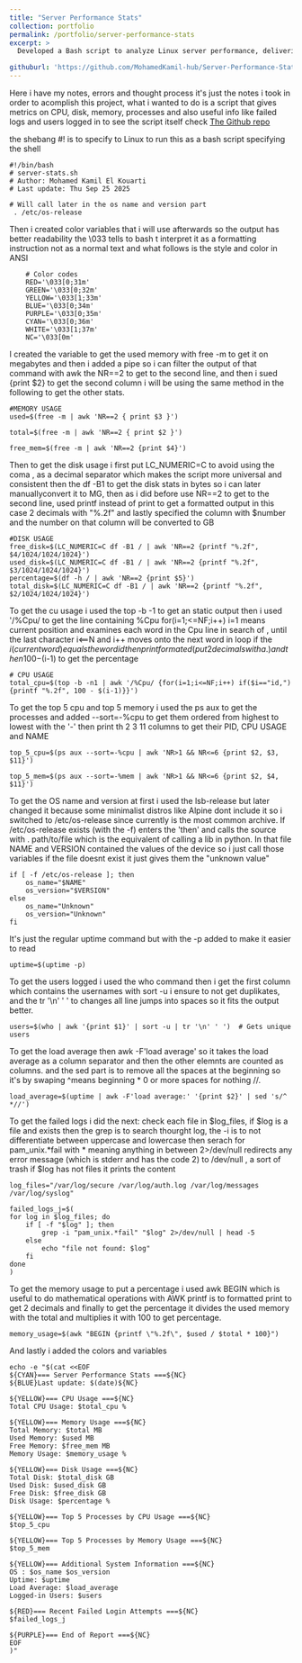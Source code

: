 ```yaml
---
title: "Server Performance Stats"
collection: portfolio
permalink: /portfolio/server-performance-stats
excerpt: >
  Developed a Bash script to analyze Linux server performance, delivering key metrics like CPU, memory, and disk usage, along with top resource-intensive processes. This project showcases my ability to create efficient, practical tools for system monitoring and debugging, designed for real-world application and community feedback.

githuburl: 'https://github.com/MohamedKamil-hub/Server-Performance-Stats'
---
```


Here i have my notes, errors and thought process it's just the notes i took in order to acomplish this project, what i wanted to do is a script that gives metrics on CPU, disk, memory, processes and also useful info like failed logs and users logged in to see the script itself check [The Github repo](https://github.com/MohamedKamil-hub/Server-Performance-Stats)
 


the shebang #! is to specify to Linux to run this as a bash script specifying the shell

    #!/bin/bash
    # server-stats.sh
    # Author: Mohamed Kamil El Kouarti
    # Last update: Thu Sep 25 2025

    # Will call later in the os name and version part
     . /etc/os-release

Then i created color variables that i will use afterwards so the output has better readability the \033 tells to bash t interpret it as a formatting instruction not as a normal text and what follows is the style and color in ANSI
        
        # Color codes
        RED='\033[0;31m'
        GREEN='\033[0;32m'
        YELLOW='\033[1;33m'
        BLUE='\033[0;34m'
        PURPLE='\033[0;35m'
        CYAN='\033[0;36m'
        WHITE='\033[1;37m'
        NC='\033[0m'

I created the variable to  get the used memory with free -m to get it on megabytes and then i added a pipe so i can filter the output of that command with awk the NR==2 to get to the second line, and then i sued {print $2} to get the second column i will be using the same method in the following to get the other stats.

    #MEMORY USAGE
    used=$(free -m | awk 'NR==2 { print $3 }')

    total=$(free -m | awk 'NR==2 { print $2 }')
    
    free_mem=$(free -m | awk 'NR==2 {print $4}')

Then to get the disk usage i first put LC_NUMERIC=C to avoid using the coma , as a decimal separator which makes the script more universal and consistent then the df -B1 to get the disk stats in bytes so i can later  manuallyconvert it to MG,  then as i did before use NR==2 to get  to the second line, used printf instead of print to get a formatted output in this case 2 decimals with "%.2f" 
and lastly specified the column with $number and the number on that column will be converted to GB

    #DISK USAGE
    free_disk=$(LC_NUMERIC=C df -B1 / | awk 'NR==2 {printf "%.2f", $4/1024/1024/1024}')
    used_disk=$(LC_NUMERIC=C df -B1 / | awk 'NR==2 {printf "%.2f", $3/1024/1024/1024}')
    percentage=$(df -h / | awk 'NR==2 {print $5}')
    total_disk=$(LC_NUMERIC=C df -B1 / | awk 'NR==2 {printf "%.2f", $2/1024/1024/1024}')

To get the cu usage i used the top -b -1  to get an static output
then i used '/%Cpu/ to get the line containing %Cpu
for(i=1;<=NF;i++) i=1 means current position and examines  each word in the Cpu line in search of , until the last character i<==N and i++ moves onto the next word in loop
if the $i (current word) equals the word id then print formated (put 2 decimals with a . ) and then 100 -$(i-1) to get the percentage

    # CPU USAGE 
    total_cpu=$(top -b -n1 | awk '/%Cpu/ {for(i=1;i<=NF;i++) if($i=="id,") {printf "%.2f", 100 - $(i-1)}}')

To get the top 5 cpu and top 5 memory i used the ps aux to get the processes and added --sort=-%cpu to get them ordered from highest to lowest with the '-'  then print th 2 3 11 columns to get their PID, CPU USAGE and NAME
    
    top_5_cpu=$(ps aux --sort=-%cpu | awk 'NR>1 && NR<=6 {print $2, $3, $11}')
    
    top_5_mem=$(ps aux --sort=-%mem | awk 'NR>1 && NR<=6 {print $2, $4, $11}')  

To get the OS name and version at first i used the lsb-release but later changed it because some minimalist distros like Alpine dont include it so i switched to /etc/os-release since currently is the most common archive.
If /etc/os-release exists (with the -f) enters the 'then'
and calls the source with . path/to/file which is the equivalent of calling a lib in python.
In that file NAME and VERSION contained the values of the device so i just call those variables
if the file doesnt exist it just gives them the "unknown value"

    if [ -f /etc/os-release ]; then
        os_name="$NAME"
        os_version="$VERSION"
    else
        os_name="Unknown"
        os_version="Unknown"
    fi


It's just the regular uptime command but with the -p added to make it easier to read
    
    uptime=$(uptime -p)

To get the users logged i used the who command then i get the first column which contains the usernames
with sort -u i ensure to not get duplikates,
and the tr '\n' ' ' to changes all line jumps into spaces so it fits the output better.

    users=$(who | awk '{print $1}' | sort -u | tr '\n' ' ')  # Gets unique users
    
To get the load average then awk -F'load average' so it takes the load average as a column separator and then the other elemnts are counted as columns.
and the sed part is to remove all the spaces at the beginning so it's by swaping ^means beginning * 0 or more spaces for nothing //.

    load_average=$(uptime | awk -F'load average:' '{print $2}' | sed 's/^ *//')  

    
To get the failed logs i did  the next:
check each file in $log_files,
if  $log is a file and exists then
the grep is to search thourght log, the -i is to not differentiate between uppercase and lowercase then serach for pam_unix.*fail  with * meaning anything in between
2>/dev/null redirects any error message (which is stderr and has the code 2) to /dev/null , a sort of trash
if $log has not files it prints the content

    log_files="/var/log/secure /var/log/auth.log /var/log/messages /var/log/syslog"
    
    failed_logs_j=$(
    for log in $log_files; do
        if [ -f "$log" ]; then
            grep -i "pam_unix.*fail" "$log" 2>/dev/null | head -5
        else
            echo "file not found: $log"
        fi
    done
    )

    
To get the memory usage to put a percentage i used awk BEGIN which is useful to do mathematical operations with AWK
printf is to formatted print to get 2 decimals and finally to get the percentage it divides the used memory with the total and multiplies it with 100 to get percentage.

    memory_usage=$(awk "BEGIN {printf \"%.2f\", $used / $total * 100}")


And lastly i added the colors and variables

    echo -e "$(cat <<EOF
    ${CYAN}=== Server Performance Stats ===${NC}
    ${BLUE}Last update: $(date)${NC}
    
    ${YELLOW}=== CPU Usage ===${NC}
    Total CPU Usage: $total_cpu %
    
    ${YELLOW}=== Memory Usage ===${NC}
    Total Memory: $total MB
    Used Memory: $used MB  
    Free Memory: $free_mem MB
    Memory Usage: $memory_usage %
    
    ${YELLOW}=== Disk Usage ===${NC}
    Total Disk: $total_disk GB
    Used Disk: $used_disk GB
    Free Disk: $free_disk GB
    Disk Usage: $percentage %
    
    ${YELLOW}=== Top 5 Processes by CPU Usage ===${NC}
    $top_5_cpu
    
    ${YELLOW}=== Top 5 Processes by Memory Usage ===${NC}
    $top_5_mem
    
    ${YELLOW}=== Additional System Information ===${NC}
    OS : $os_name $os_version
    Uptime: $uptime
    Load Average: $load_average
    Logged-in Users: $users
    
    ${RED}=== Recent Failed Login Attempts ===${NC}
    $failed_logs_j
    
    ${PURPLE}=== End of Report ===${NC}
    EOF
    )"




